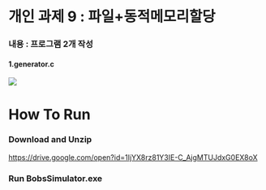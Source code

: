 # 개인 과제 9 : 파일+동적메모리할당
### 내용 : 프로그램 2개 작성
#### 1.generator.c

<img src = '2020-2_UnixSystemProgramming/과제9-파일+동적메모리_할당/image/1.png' width = ' ' height = ' ' />

<br>

# How To Run

### Download and Unzip
https://drive.google.com/open?id=1IjYX8rz81Y3IE-C_AjgMTUJdxG0EX8oX
### Run BobsSimulator.exe
<br>
